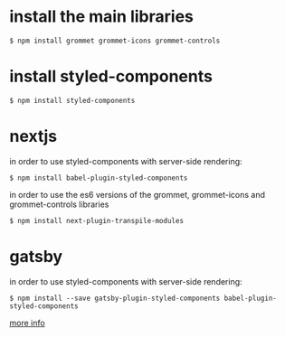 # install the main libraries

`$ npm install grommet grommet-icons grommet-controls`

# install styled-components

`$ npm install styled-components`

# nextjs
in order to use styled-components with server-side rendering:

`$ npm install babel-plugin-styled-components`

in order to use the es6 versions of the grommet, grommet-icons and grommet-controls libraries

`$ npm install next-plugin-transpile-modules`

# gatsby
in order to use styled-components with server-side rendering:

`$ npm install --save gatsby-plugin-styled-components babel-plugin-styled-components`

[more info](https://www.gatsbyjs.org/packages/gatsby-plugin-styled-components/)
